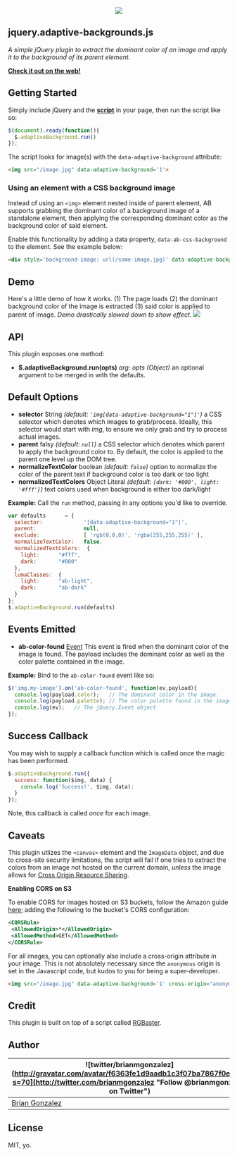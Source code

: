 <p align='center'>
  <img src='http://briangonzalez.github.io/jquery.adaptive-backgrounds.js/favicon.png?2'>
</p>

jquery.adaptive-backgrounds.js
------------------------------

_A simple jQuery plugin to extract the dominant color of an image and apply it to the background of its parent element._

**[Check it out on the web!](http://briangonzalez.github.io/jquery.adaptive-backgrounds.js/)**

Getting Started
------------------
Simply include jQuery and the __[script](https://raw2.github.com/briangonzalez/jquery.adaptive-backgrounds.js/master/src/jquery.adaptive-backgrounds.js)__ in your page, then run the script like so:

```javascript
$(document).ready(function(){
  $.adaptiveBackground.run()
});
```

The script looks for image(s) with the `data-adaptive-background` attribute:

```html
<img src="/image.jpg" data-adaptive-background='1'>
```

### Using an element with a CSS background image

Instead of using an `<img>` element nested inside of parent element, AB supports grabbing the dominant color of a background image of a standalone element, then applying the corresponding dominant color as the background color of said element.

Enable this functionality by adding a data property, `data-ab-css-background` to the element. See the example below:

```html
<div style='background-image: url(/some-image.jpg)' data-adaptive-background='1' data-ab-css-background='1'></div>
```

Demo
-----------
Here's a little demo of how it works. (1) The page loads (2) the dominant background color of the image is extracted (3) said color is applied to parent of image. _Demo drastically slowed down to show effect_.
<img src="https://raw.github.com/briangonzalez/jquery.adaptive-background.js/master/misc/ab.gif">

API
---
This plugin exposes one method:
- __$.adaptiveBackground.run(opts)__ _arg: opts (Object)_ an optional argument to be merged in with the defaults.

Default Options
----------------
- __selector__ String _(default: `'img[data-adaptive-background="1"]'`)_ a CSS selector which denotes which images to grab/process. Ideally, this selector would start with _img_, to ensure we only grab and try to process actual images.
- __parent__ falsy _(default: `null`)_ a CSS selector which denotes which parent to apply the background color to. By default, the color is applied to the parent one level up the DOM tree.
- __normalizeTextColor__ boolean _(default: `false`)_ option to normalize the color of the parent text if background color is too dark or too light
- __normalizedTextColors__ Object Literal _(default: `{dark: '#000', light: '#fff'}`)_ text colors used when background is either too dark/light


__Example:__
Call the `run` method, passing in any options you'd like to override.

```javascript
var defaults      = {
  selector:             '[data-adaptive-background="1"]',
  parent:               null,
  exclude:              [ 'rgb(0,0,0)', 'rgba(255,255,255)' ],
  normalizeTextColor:   false,
  normalizedTextColors:  {
    light:      "#fff",
    dark:       "#000"
  },
  lumaClasses:  {
    light:      "ab-light",
    dark:       "ab-dark"
  }
};
$.adaptiveBackground.run(defaults)
```

Events Emitted
--------------
- __ab-color-found__ [Event](http://api.jquery.com/category/events/event-object/) This event is fired when the dominant color of the image is found. The payload includes the dominant color as well as the color palette contained in the image.

__Example:__
Bind to the `ab-color-found` event like so:

```javascript
$('img.my-image').on('ab-color-found', function(ev,payload){
  console.log(payload.color);   // The dominant color in the image.
  console.log(payload.palette); // The color palette found in the image.
  console.log(ev);   // The jQuery.Event object
});
```

Success Callback
----------------
You may wish to supply a callback function which is called once the magic has been performed.

```javascript
$.adaptiveBackground.run({
  success: function($img, data) {
    console.log('Success!', $img, data);
  }
});
```
Note, this callback is called _once_ for each image.

Caveats
--------------
This plugin utlizes the `<canvas>` element and the `ImageData` object, and due to cross-site security limitations, the script will fail if one tries to extract the colors from an image not hosted on the current domain, *unless* the image allows for [Cross Origin Resource Sharing](http://en.wikipedia.org/wiki/Cross-origin_resource_sharing).

__Enabling CORS on S3__

To enable CORS for images hosted on S3 buckets, follow the Amazon guide [here](http://docs.aws.amazon.com/AmazonS3/latest/UG/EditingBucketPermissions.html); adding the following to the bucket's CORS configuration:

```xml
<CORSRule>
 <AllowedOrigin>*</AllowedOrigin>
 <AllowedMethod>GET</AllowedMethod>
</CORSRule>
```

For all images, you can optionally also include a cross-origin attribute in your image. This is not absolutely necessary since the `anonymous` origin is set in the Javascript code, but kudos to you for being a super-developer.

```html
<img src="/image.jpg" data-adaptive-background='1' cross-origin="anonymous"/>
```

Credit
------
This plugin is built on top of a script called [RGBaster](https://github.com/briangonzalez/rgbaster.js).

Author
-------
| ![twitter/brianmgonzalez](http://gravatar.com/avatar/f6363fe1d9aadb1c3f07ba7867f0e854?s=70](http://twitter.com/brianmgonzalez "Follow @brianmgonzalez on Twitter") |
|---|
| [Brian Gonzalez](http://briangonzalez.org) |

License
-------
MIT, yo.
